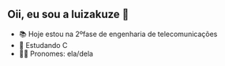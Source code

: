 ## Oii, eu sou a luizakuze 🌸

- 📚 Hoje estou na 2ºfase de engenharia de telecomunicações
- 🌱 Estudando C
- 👩🏻 Pronomes: ela/dela
